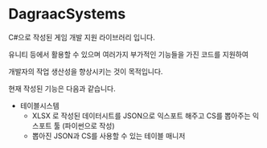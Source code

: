 # DagraacSystems

C#으로 작성된 게임 개발 지원 라이브러리 입니다.

유니티 등에서 활용할 수 있으며 여러가지 부가적인 기능들을 가진 코드를 지원하여

개발자의 작업 생산성을 향상시키는 것이 목적입니다.

현재 작성된 기능은 다음과 같습니다.

* 테이블시스템
  * XLSX 로 작성된 데이터시트를 JSON으로 익스포트 해주고 CS를 뽑아주는 익스포트 툴 (파이썬으로 작성)
  * 뽑아진 JSON과 CS를 사용할 수 있는 테이블 매니저
